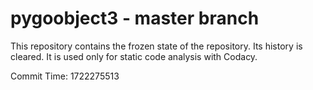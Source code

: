 # pygoobject3 - master branch

This repository contains the frozen state of the repository.
Its history is cleared. It is used only for static code
analysis with Codacy.

Commit Time: 1722275513